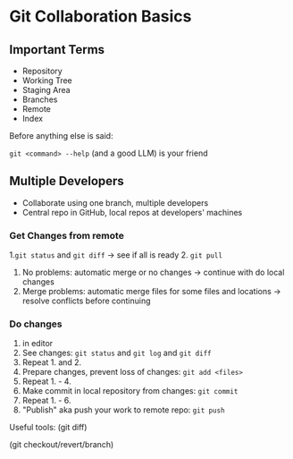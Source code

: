 # Git Collaboration Basics

## Important Terms

- Repository
- Working Tree
- Staging Area
- Branches
- Remote 
- Index

Before anything else is said:

`git <command> --help` (and a good LLM) is your friend


## Multiple Developers

* Collaborate using one branch, multiple developers
* Central repo in GitHub, local repos at developers' machines

### Get Changes from remote
1.`git status` and `git diff` -> see if all is ready
2. `git pull`
  1. No problems: automatic merge or no changes -> continue with do local changes
  2. Merge problems: automatic merge files for some files and locations  -> resolve conflicts before continuing
	
### Do changes
1. <do changes> in editor
2. See changes: `git status` and `git log` and `git diff`
3. Repeat 1. and 2.
4. Prepare changes, prevent loss of changes: `git add <files>`
5. Repeat 1. - 4.
6. Make commit in local repository from changes: `git commit`
7. Repeat 1. - 6.
8. "Publish" aka push your work to remote repo: `git push`


Useful tools:
(git diff)

(git checkout/revert/branch)
